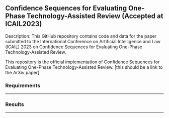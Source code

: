 ## Confidence Sequences for Evaluating One-Phase Technology-Assisted Review (Accepted at ICAIL2023)
Description: This GitHub repository contains code and data for the paper submitted to the International Conference on Artificial Intelligence and Law (ICAIL) 2023 on Confidence Sequences for Evaluating One-Phase Technology-Assisted Review.

This repository is the official implementation of Confidence Sequences for Evaluating One-Phase Technology-Assisted Review. [this should be a link to the ArXiv paper]

### Requirements
---




### Results
---
